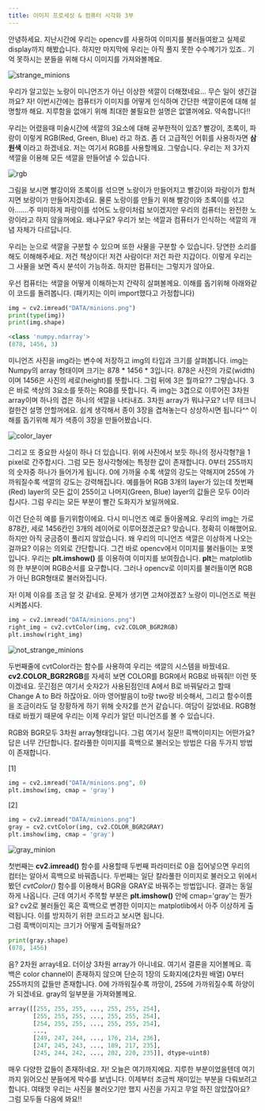 ```yaml
---
title: 이미지 프로세싱 & 컴퓨터 시각화 3부
---
```


안녕하세요. 지난시간에 우리는 opencv를 사용하여 이미지를 불러들여왔고 실제로 display까지 해봤습니다. 하지만 마지막에 우리는 아직 풀지 못한 수수께기가 있죠.. 기억 못하시는 분들을 위해 다시 이미지를 가져와볼께요.

![strange_minions](/emerald/img/strange_minions.png "strange_minions")

우리가 알고있는 노랑이 미니언즈가 아닌 이상한 색깔이 더해졌네요... 무슨 일이 생긴걸까요? 자! 이번시간에는 컴퓨터가 이미지를 어떻게 인식하며 간단한 색깔이론에 대해 설명할까 해요. 지루함을 없애기 위해 최대한 불필요한 설명은 없앨꺼에요. 약속합니다!!

우리는 어렸을때 미술시간에 색깔의 3요소에 대해 공부한적이 있죠? 빨강이, 초록이, 파랑이 이렇게 RGB(Red, Green, Blue) 라고 하죠. 좀 더 고급적인 어휘를 사용하자면 **삼원색** 이라고 하겠네요. 저는 여기서 RGB를 사용할께요. 그렇습니다. 우리는 저 3가지 색깔을 이용해 모든 색깔을 만들어낼 수 있습니다. 

![rgb](/emerald/img/rgb.png "rgb")  

그림을 보시면 빨강이와 초록이를 섞으면 노랑이가 만들어지고 빨강이와 파랑이가 합쳐지면 보랑이가 만들어지겠네요. 물론 노랑이를 만들기 위해 빨강이와 초록이를 섞고 아.......주 미미하게 파랑이를 섞어도 노랑이처럼 보이겠지만 우리의 컴퓨터는 완전한 노랑이라고 하지 않을꺼에요. 왜냐구요? 우리가 보는 색깔과 컴퓨터가 인식하는 색깔의 개념 자체가 다르답니다.

우리는 눈으로 색깔을 구분할 수 있으며 또한 사물을 구분할 수 있습니다. 당연한 소리를 해도 이해해주세요. 저건 책상이다! 저건 사람이다! 저건 파란 지갑이다. 이렇게 우리는 그 사물을 보면 즉시 분석이 가능하죠. 하지만 컴퓨터는 그렇지가 않아요. 

우선 컴퓨터는 색깔을 어떻게 이해하는지 간략히 살펴볼께요. 이해를 돕기위해 아래와같이 코드를 돌려봅니다. (패키지는 이미 import했다고 가정합니다)

```python
img = cv2.imread("DATA/minions.png")
print(type(img))
print(img.shape)

<class 'numpy.ndarray'>
(878, 1456, 3)
```
미니언즈 사진을 img라는 변수에 저장하고 img의 타입과 크기를 살펴봅니다. img는 Numpy의 array 형태이며 크기는 878 * 1456 * 3입니다. 878은 사진의 가로(width)이며 1456은 사진의 세로(height)를 뜻합니다. 그럼 뒤에 3은 뭘까요?? 그렇습니다. 3은 바로 색상의 3요소를 뜻하는 RGB를 뜻합니다. 즉 img는 3겹으로 이루어진 3차원 array이며 하나의 겹은 하나의 색깔을 나타내죠. 3차원 array가 뭐냐구요? 너무 테크니컬한건 설명 안할꺼에요. 쉽게 생각해서 종이 3장을 겹쳐놓는다 상상하시면 됩니다^^ 이해를 돕기위해 제가 색종이 3장을 만들어봤습니다.

![color_layer](/emerald/img/color_layer.png "color_layer")  

그리고 또 중요한 사실이 하나 더 있습니다. 위에 사진에서 보듯 하나의 정사각형?을 1 pixel로 간주합시다. 그럼 모든 정사각형에는 특정한 값이 존재합니다. 0부터 255까지의 숫자중 하나가 들어가게 됩니다. 0에 가까울 수록 색깔의 강도는 약해지며 255에 가까워질수록 색깔의 강도는 강력해집니다. 예를들어 RGB 3개의 layer가 있는데 첫번째(Red) layer의 모든 값이 255이고 나머지(Green, Blue) layer의 값들은 모두 0이라 칩시다. 그럼 우리는 모든 부분이 빨간 도화지가 보일꺼에요. 

이건 단순히 예를 들기위함이에요. 다시 미니언즈 예로 돌아올께요. 우리의 img는 가로 878칸, 세로 1456칸인 3개의 레이어로 이루어졌겠군요? 맞습니다. 정확히 이해했어요. 하지만 아직 궁금증이 풀리지 않았습니다. 왜 우리의 미니언즈 색깔은 이상하게 나오는 걸까요? 이유는 의외로 간단합니다. 그건 바로 opencv에서 이미지를 불러들이는 포멧입니다. 우리는 **plt.imshow()** 를 이용하여 이미지를 보여줬습니다. **plt**는 matplotlib의 한 부분이며 RGB순서를 요구합니다. 그러나 opencv로 이미지를 불러들이면 RGB가 아닌 BGR형태로 불러와집니다. 

자! 이제 이유를 조금 알 것 같네요. 문제가 생기면 고쳐야겠죠? 노랑이 미니언즈로 복원시켜봅시다.


```python
img = cv2.imread("DATA/minions.png")
right_img = cv2.cvtColor(img, cv2.COLOR_BGR2RGB)
plt.imshow(right_img)
```
![not_strange_minions](/emerald/img/not_strange_minions.png "not_strange_minions")

두번째줄에 cvtColor라는 함수를 사용하여 우리는 색깔의 시스템을 바꿨네요. **cv2.COLOR_BGR2RGB**를 자세히 보면 COLOR를 BGR에서 RGB로 바꿔줘!! 이런 뜻이겠네요. 웃긴점은 여기서 숫자2가 사용된점인데 A에서 B로 바꿔달라고 할때 Change A to B라 하잖아요. 아마 영어발음이 to랑 two랑 비슷해서, 그리고 함수이름을 조금이라도 덜 장황하게 하기 위해 숫자2를 쓴거 같습니다. 여담이 길었네요. 
RGB형태로 바꿨기 때문에 우리는 이제 우리가 알던 미니언즈를 볼 수 있습니다. 

RGB와 BGR모두 3차원 array형태입니다. 그럼 여기서 질문!! 흑백이미지는 어떤가요? 답은 너무 간단합니다. 칼라풀한 이미지를 흑백으로 불러오는 방법은 다음 두가지 방법이 존재합니다.

[1] 
```python
img = cv2.imread("DATA/minions.png", 0)
plt.imshow(img, cmap = 'gray')
```

[2]
```python
img = cv2.imread("DATA/minions.png")
gray = cv2.cvtColor(img, cv2.COLOR_BGR2GRAY)
plt.imshow(img, cmap = 'gray')
```
![gray_minion](/emerald/img/gray_minion.png "gray_minion")

첫번째는 **cv2.imread()** 함수를 사용할때 두번째 파라미터로 0을 집어넣으면 우리의 컴터는 알아서 흑백으로 바꿔줍니다. 두번째는 일단 칼라풀한 이미지로 불러오고 위에서 봤던 *cvtColor()* 함수를 이용해서 BGR을 GRAY로 바꿔주는 방법입니다. 결과는 동일하게 나옵니다. 근데 여기서 주목할 부분은 **plt.imshow()** 안에 cmap='gray'는 뭔가요? cv2로 불러들인 혹은 흑백으로 변경한 이미지는 matplotlib에서 아주 이상하게 출력됩니다. 이를 방지하기 위한 코드라고 보시면 됩니다.  
그럼 흑백이미지는 크기가 어떻게 출력될까요?

```python
print(gray.shape)
(878, 1456)
```
음? 2차원 array네요. 더이상 3차원 array가 아니네요. 여기서 결론을 지어볼께요. 흑백은 color channel이 존재하지 않으며 단순히 1장의 도화지에(2차원 배열) 0부터 255까지의 값들만 존재합니다. 0에 가까워질수록 까망이, 255에 가까워질수록 하양이가 되겠네요. gray의 일부분을 가져와볼께요.

```python
array([[255, 255, 255, ..., 255, 255, 254],
       [255, 255, 255, ..., 255, 255, 254],
       [254, 255, 255, ..., 255, 255, 254],
       ...,
       [249, 247, 244, ..., 176, 214, 236],
       [247, 245, 243, ..., 189, 217, 235],
       [245, 244, 242, ..., 202, 220, 235]], dtype=uint8)
```

매우 다양한 값들이 존재하네요. 자! 오늘은 여기까지에요. 지루한 부분이었을텐데 여기까지 읽어오신 분들에게 박수를 보냅니다. 이제부터 조금씩 재미있는 부분을 다뤄보려고 합니다. 여태껏 우리는 사진을 불러오기만 했지 사진을 가지고 무얼 하진 않았잖아요? 그럼 모두들 다음에 봐요!!



